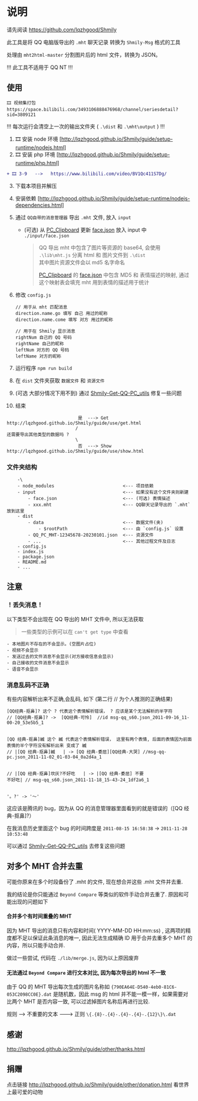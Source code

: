 # 说明

请先阅读 https://github.com/lqzhgood/Shmily

此工具是将 QQ 电脑版导出的 `.mht` 聊天记录 转换为 `Shmily-Msg` 格式的工具

处理由 `mht2html-master` 分割图片后的 html 文件，转换为 JSON。

!!! 此工具不适用于 QQ NT !!!

## 使用

```
🎞️ 视频集打包
https://space.bilibili.com/3493106888476968/channel/seriesdetail?sid=3809121
```



!!! 每次运行会清空上一次的输出文件夹 ( `.\dist` 和 `.\mht\output` ) !!! <br />

1. 🎞️ 安装 node 环境 [http://lqzhgood.github.io/Shmily/guide/setup-runtime/nodejs.html]
2. 🎞️ 安装 php 环境 [http://lqzhgood.github.io/Shmily/guide/setup-runtime/php.html]

```diff
+ 🎞️ 3-9   -->   https://www.bilibili.com/video/BV1Qc411S7Dg/
```

3. 下载本项目并解压
4. 安装依赖 [http://lqzhgood.github.io/Shmily/guide/setup-runtime/nodejs-dependencies.html]
5. 通过 `QQ自带的消息管理器` 导出 `.mht` 文件, 放入 `input`

    - (可选) 从 [PC_Clipboard](https://github.com/lqzhgood/Shmily-Get-QQ-PC_Clipboard) 更新 [face.json](https://raw.githubusercontent.com/lqzhgood/Shmily-Get-QQ-PC_Clipboard/main/temp/face.json) 放入 input 中 `./input/face.json`

        > QQ 导出 mht 中包含了图片等资源的 base64, 会使用 `.\lib\mht.js` 分离 html 和 图片文件到 `.\dist` <br /> 其中图片资源文件会以 md5 名字命名
        >
        > [PC_Clipboard](https://github.com/lqzhgood/Shmily-Get-QQ-PC_Clipboard) 的 [face.json](https://raw.githubusercontent.com/lqzhgood/Shmily-Get-QQ-PC_Clipboard/main/temp/face.json) 中包含 MD5 和 表情描述的映射, 通过这个映射表会填充 mht 用到表情的描述用于统计 <br />

6. 修改 `config.js`

    ```
    // 用于从 mht 匹配消息
    direction.name.go 填写 自己 用过的昵称
    direction.name.come 填写 对方 用过的昵称

    // 用于在 Shmily 显示消息
    rightNum 自己的 QQ 号码
    rightName 自己的昵称
    leftNum 对方的 QQ 号码
    leftName 对方的昵称
    ```
7. 运行程序 `npm run build`
8. 在 `dist` 文件夹获取 `数据文件` 和 `资源文件`
9. (可选 大部分情况下用不到) 通过 [Shmily-Get-QQ-PC_utils](https://github.com/lqzhgood/Shmily-Get-QQ-PC_utils) 修复一些问题
10. 结束
```
                           是  ---> Get   http://lqzhgood.github.io/Shmily/guide/use/get.html
                          /  
还需要导出其他类型的数据吗 ? 
                          \  
                           否  ---> Show  http://lqzhgood.github.io/Shmily/guide/use/show.html
```

### 文件夹结构

```
    -\
    - node_modules                          <--- 项目依赖
    - input                                 <--- 如果没有这个文件夹则新建
        - face.json                         <--- (可选) 表情描述
        - xxx.mht                           <--- QQ聊天记录导出的 `.mht` 放到这里
    - dist
        - data                              <--- 数据文件(夹)
            - $rootPath                     <--- 由 `config.js` 设置
        - QQ_PC_MHT-12345678-20230101.json  <--- 资源文件
        - ...                               <--- 其他过程文件及日志
    - config.js
    - index.js
    - package.json
    - README.md
    - ...
```

## 注意

### ！丢失消息！

以下类型不会出现在 QQ 导出的 MHT 文件中, 所以无法获取

> 一些类型的示例可以在 `can't get type` 中查看

```
- 本地图片不存在的不会显示。(空图片占位)
- 视频不会显示
- 发送过去的文件消息不会显示(对方接收信息会显示)
- 自己接收的文件消息不会显示
- 语音不会显示

```

### 消息乱码不正确

有些内容解析出来不正确,会乱码, 如下 (第二行 // 为个人推测的正确结果)

```
[QQ经典-抠鼻]? 这个 ? 代表这个表情解析错误， ? 应该是某个无法解析的半字符
// [QQ经典-抠鼻]? ->  [QQ经典-可怜]  //id msg-qq_s60.json_2011-09-16_11-00-20_53e5b5_1


[QQ 经典-抠鼻]縅 这个 縅 代表这个表情解析错误， 这里有两个表情, 后面的表情因为前面表情的半个字符没有解析出来 变成了 縅
// |[QQ 经典-抠鼻]縅   | -> [QQ 经典-委屈][QQ经典-大哭] //msg-qq-pc.json_2011-11-02_01-03-04_0a2d4a_1


// |[QQ 经典-抠鼻]坎灰?不好吃   | -> |[QQ 经典-委屈] 不要
不好吃| // msg-qq_s60.json_2011-11-18_15-43-24_1df2a6_1


'。?' -> '～'

```

这应该是腾讯的 bug，因为从 QQ 的消息管理器里面看到的就是错误的（[QQ 经典-抠鼻]?）

在我消息历史里面这个 bug 的时间跨度是 `2011-08-15 16:58:38` -> `2011-11-28 10:53:48`

可以通过 [Shmily-Get-QQ-PC_utils](https://github.com/lqzhgood/Shmily-Get-QQ-PC_utils) 去修复这些问题

## 对多个 MHT 合并去重

可能你原来在多个时段备份了 .mht 的文件, 现在想合并这些 .mht 文件并去重.

我的结论是你只能通过 `Beyond Compare` 等类似的软件手动合并去重了. 原因和可能出现的问题如下

#### 合并多个有时间重叠的 MHT

因为 MHT 导出的消息只有内容和时间( YYYY-MM-DD HH:mm:ss) , 这两项的精度都不足以保证此条消息的唯一, 因此无法生成精确 ID 用于合并去重多个 MHT 的内容，所以只能手动合并.

做过一些尝试, 代码在 `./lib/merge.js`, 因为以上原因废弃

#### 无法通过 `Beyond Compare` 进行文本对比, 因为每次导出的 html 不一致

由于 QQ 的 MHT 导出每次生成的图片名称如 `{790EA64E-D540-4eb0-81C6-053C2098CC0E}.dat` 是随机数，因此 msg 的 html 并不能一模一样，如果需要对比两个 MHT 是否内容一致, 可以过滤掉图片名称后再进行比较.

规则 --> 不重要的文本 ---> 正则 `\{.{8}-.{4}-.{4}-.{4}-.{12}\}\.dat`

## 感谢

http://lqzhgood.github.io/Shmily/guide/other/thanks.html

## 捐赠

点击链接 http://lqzhgood.github.io/Shmily/guide/other/donation.html 看世界上最可爱的动物
